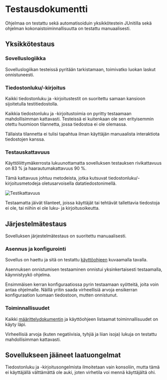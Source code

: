 # Testausdokumentti

Ohjelmaa on testattu sekä automatisoiduin yksikkötestein JUnitilla sekä ohjelman kokonaistoiminnallisuutta on testattu manuaalisesti.

## Yksikkötestaus

### Sovelluslogiikka

Sovelluslogiikan testeissä pyritään tarkistamaan, toimivatko luokan laskut onnistuneesti. 

### Tiedostonluku/-kirjoitus

Kaikki tiedostonluku ja -kirjoitustestit on suoritettu samaan kansioon sijoitetulla testitiedostolla.

Kaikkia tiedostonluku ja -kirjoitustoimia on pyritty testaamaan mahdollisimman kattavasti. Testeissä ei kuitenkaan ole sen erityisemmin otettu huomioon tilannetta, jossa tiedostoa ei ole olemassa.

Tällaista tilannetta ei tulisi tapahtua ilman käyttäjän manuaalista interaktiota tiedostojen kanssa.

### Testauskattavuus

Käyttöliittymäkerrosta lukuunottamatta sovelluksen testauksen rivikattavuus on 83 % ja haarautumakattavuus 90 %.

Tämä kattavuus johtuu metodeista, jotka kutsuvat tiedostonluku/-kirjoitusmetodeja oletusarvoisella datatiedostonimellä.

![Testikattavuus](todo)

Testaamatta jäivät tilanteet, joissa käyttäjät tai tehtävät tallettavia tiedostoja ei ole, tai niihin ei ole luku- ja kirjoitusoikeutta.

## Järjestelmätestaus

Sovelluksen järjestelmätestaus on suoritettu manuaalisesti.

### Asennus ja konfigurointi

Sovellus on haettu ja sitä on testattu [käyttöohjeen](https://github.com/JimiUrsin/ot-harjoitustyo/blob/master/dokumentaatio/kayttoohje.md) kuvaamalla tavalla.

Asennuksen onnistumisen testaaminen onnistui yksinkertaisesti testaamalla, käynnistyykö ohjelma.

Ensimmäisen kerran konfiguraatiossa pyrin testaamaan syötteitä, joita voin antaa ohjelmalle. Näillä yritin saada virheellisiä arvoja ensikerran konfiguraation luomaan tiedostoon, mutten onnistunut.

### Toiminnallisuudet

Kaikki [määrittelydokumentin](https://github.com/JimiUrsin/ot-harjoitustyo/blob/master/dokumentaatio/Vaatimusmaarittely.md) ja käyttöohjeen listaamat toiminnallisuudet on käyty läpi.

Virheellisiä arvoja (kuten negatiivisia, tyhjiä ja liian isoja) lukuja on testattu mahdollisimman kattavasti.

## Sovellukseen jääneet laatuongelmat

Tiedostonluku ja -kirjoitusongelmista ilmoitetaan vain konsoliin, mutta tämä ei käyttäjällä välttämättä ole auki, joten virhetila voi mennä käyttäjältä ohi.
